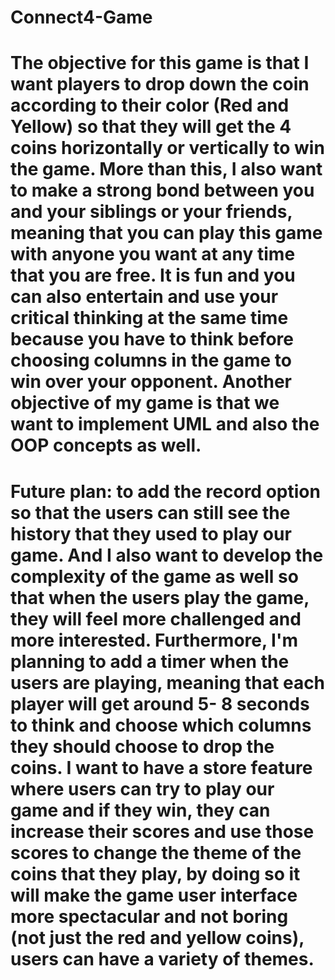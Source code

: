 # Connect4-Game

# The objective for this game is that I want players to drop down the coin according to their color (Red and Yellow) so that they will get the 4 coins horizontally or vertically to win the game. More than this, I also want to make a strong bond between you and your siblings or your friends, meaning that you can play this game with anyone you want at any time that you are free. It is fun and you can also entertain and use your critical thinking at the same time because you have to think before choosing columns in the game to win over your opponent. Another objective of my game is that we want to implement UML and also the OOP concepts as well. 

# Future plan: to add the record option so that the users can still see the history that they used to play our game. And I also want to develop the complexity of the game as well so that when the users play the game, they will feel more challenged and more interested. Furthermore, I'm planning to add a timer when the users are playing, meaning that each player will get around 5- 8 seconds to think and choose which columns they should choose to drop the coins. I want to have a store feature where users can try to play our game and if they win, they can increase their scores and use those scores to change the theme of the coins that they play, by doing so it will make the game user interface more spectacular and not boring (not just the red and yellow coins), users can have a variety of themes.
